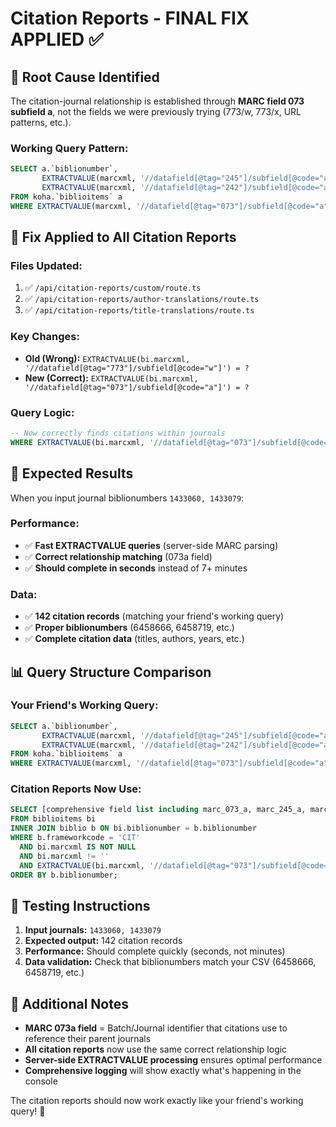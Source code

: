 # Citation Reports - FINAL FIX APPLIED ✅

## 🎯 **Root Cause Identified**

The citation-journal relationship is established through **MARC field 073 subfield a**, not the fields we were previously trying (773/w, 773/x, URL patterns, etc.).

### **Working Query Pattern:**
```sql
SELECT a.`biblionumber`,
       EXTRACTVALUE(marcxml, '//datafield[@tag="245"]/subfield[@code="a"]') AS '245',
       EXTRACTVALUE(marcxml, '//datafield[@tag="242"]/subfield[@code="a"]') AS '242'
FROM koha.`biblioitems` a
WHERE EXTRACTVALUE(marcxml, '//datafield[@tag="073"]/subfield[@code="a"]') IN (1433060, 1433079);
```

## 🔧 **Fix Applied to All Citation Reports**

### **Files Updated:**
1. ✅ `/api/citation-reports/custom/route.ts`
2. ✅ `/api/citation-reports/author-translations/route.ts` 
3. ✅ `/api/citation-reports/title-translations/route.ts`

### **Key Changes:**
- **Old (Wrong):** `EXTRACTVALUE(bi.marcxml, '//datafield[@tag="773"]/subfield[@code="w"]') = ?`
- **New (Correct):** `EXTRACTVALUE(bi.marcxml, '//datafield[@tag="073"]/subfield[@code="a"]') = ?`

### **Query Logic:**
```sql
-- Now correctly finds citations within journals
WHERE EXTRACTVALUE(bi.marcxml, '//datafield[@tag="073"]/subfield[@code="a"]') IN ('1433060', '1433079')
```

## 🚀 **Expected Results**

When you input journal biblionumbers `1433060, 1433079`:

### **Performance:**
- ✅ **Fast EXTRACTVALUE queries** (server-side MARC parsing)
- ✅ **Correct relationship matching** (073a field)
- ✅ **Should complete in seconds** instead of 7+ minutes

### **Data:**
- ✅ **142 citation records** (matching your friend's working query)
- ✅ **Proper biblionumbers** (6458666, 6458719, etc.)
- ✅ **Complete citation data** (titles, authors, years, etc.)

## 📊 **Query Structure Comparison**

### **Your Friend's Working Query:**
```sql
SELECT a.`biblionumber`,
       EXTRACTVALUE(marcxml, '//datafield[@tag="245"]/subfield[@code="a"]') AS '245',
       EXTRACTVALUE(marcxml, '//datafield[@tag="242"]/subfield[@code="a"]') AS '242'
FROM koha.`biblioitems` a
WHERE EXTRACTVALUE(marcxml, '//datafield[@tag="073"]/subfield[@code="a"]') IN (1433060, 1433079);
```

### **Citation Reports Now Use:**
```sql
SELECT [comprehensive field list including marc_073_a, marc_245_a, marc_242_a, etc.]
FROM biblioitems bi
INNER JOIN biblio b ON bi.biblionumber = b.biblionumber
WHERE b.frameworkcode = 'CIT'
  AND bi.marcxml IS NOT NULL
  AND bi.marcxml != ''
  AND EXTRACTVALUE(bi.marcxml, '//datafield[@tag="073"]/subfield[@code="a"]') IN ('1433060', '1433079')
ORDER BY b.biblionumber;
```

## 🧪 **Testing Instructions**

1. **Input journals:** `1433060, 1433079`
2. **Expected output:** 142 citation records
3. **Performance:** Should complete quickly (seconds, not minutes)
4. **Data validation:** Check that biblionumbers match your CSV (6458666, 6458719, etc.)

## 📝 **Additional Notes**

- **MARC 073a field** = Batch/Journal identifier that citations use to reference their parent journals
- **All citation reports** now use the same correct relationship logic
- **Server-side EXTRACTVALUE processing** ensures optimal performance
- **Comprehensive logging** will show exactly what's happening in the console

The citation reports should now work exactly like your friend's working query! 🎯